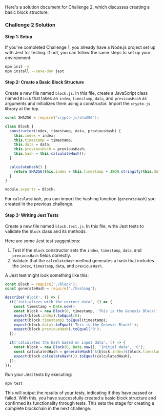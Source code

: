 Here's a solution document for Challenge 2, which discusses creating a basic block structure.

### Challenge 2 Solution

#### Step 1: Setup

If you've completed Challenge 1, you already have a Node.js project set up with Jest for testing. If not, you can follow the same steps to set up your environment:

```bash
npm init -y
npm install --save-dev jest
```

#### Step 2: Create a Basic Block Structure

Create a new file named `block.js`. In this file, create a JavaScript class named `Block` that takes an `index`, `timestamp`, `data`, and `previousHash` as arguments and initializes them using a constructor. Import the `crypto-js` library at the top.

```javascript
const SHA256 = require('crypto-js/sha256');

class Block {
  constructor(index, timestamp, data, previousHash) {
    this.index = index;
    this.timestamp = timestamp;
    this.data = data;
    this.previousHash = previousHash;
    this.hash = this.calculateHash();
  }

  calculateHash() {
    return SHA256(this.index + this.timestamp + JSON.stringify(this.data) + this.previousHash).toString();
  }
}

module.exports = Block;
```

For `calculateHash`, you can import the hashing function (`generateHash`) you created in the previous challenge.

#### Step 3: Writing Jest Tests

Create a new file named `block.test.js`. In this file, write Jest tests to validate the `Block` class and its methods.

Here are some Jest test suggestions:

1. Test if the `Block` constructor sets the `index`, `timestamp`, `data`, and `previousHash` fields correctly.
2. Validate that the `calculateHash` method generates a hash that includes the `index`, `timestamp`, `data`, and `previousHash`.

A Jest test might look something like this:

```javascript
const Block = require('./block');
const generateHash = require('./hashing');

describe('Block', () => {
  it('initializes with the correct data', () => {
    const timestamp = Date.now()
    const block = new Block(0, timestamp, 'This is the Genesis Block!', '0');
    expect(block.index).toEqual(0);
    expect(block.timestamp).toEqual(timestamp);
    expect(block.data).toEqual('This is the Genesis Block!');
    expect(block.previousHash).toEqual('0');
  });

  it('calculates the hash based on input data', () => {
    const block = new Block(0, Date.now(), 'Initial data', '0');
    const calculatedHash = generateHash(`${block.index}${block.timestamp}${block.data}${block.previousHash}`);
    expect(block.calculateHash()).toEqual(calculatedHash);
  });
});
```

Run your Jest tests by executing:

```bash
npm test
```

This will output the results of your tests, indicating if they have passed or failed. With this, you have successfully created a basic block structure and confirmed its functionality through tests. This sets the stage for creating a complete blockchain in the next challenge.